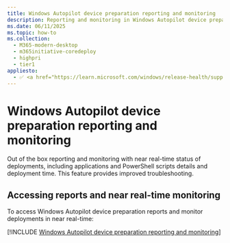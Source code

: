 ```yaml
---
title: Windows Autopilot device preparation reporting and monitoring
description: Reporting and monitoring in Windows Autopilot device preparation.
ms.date: 06/11/2025
ms.topic: how-to
ms.collection:
  - M365-modern-desktop
  - m365initiative-coredeploy
  - highpri
  - tier1
appliesto:
  - ✅ <a href="https://learn.microsoft.com/windows/release-health/supported-versions-windows-client" target="_blank">Windows 11</a>
---
```


# Windows Autopilot device preparation reporting and monitoring

Out of the box reporting and monitoring with near real-time status of deployments, including applications and PowerShell scripts details and deployment time. This feature provides improved troubleshooting.

## Accessing reports and near real-time monitoring

To access Windows Autopilot device preparation reports and monitor deployments in near real-time:

[!INCLUDE [Windows Autopilot device preparation reporting and monitoring](includes/reporting-monitoring.md)]
